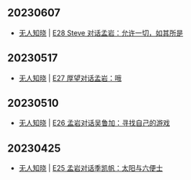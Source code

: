 ## 20230607
- [无人知晓](https://www.xiaoyuzhoufm.com/podcast/611719d3cb0b82e1df0ad29e) | [E28 Steve 对话孟岩：允许一切，如其所是](https://www.xiaoyuzhoufm.com/episode/647ee18c5ed4bd1a4631803e?utm_source=rss)

## 20230517
- [无人知晓](https://www.xiaoyuzhoufm.com/podcast/611719d3cb0b82e1df0ad29e) | [E27 厚望对话孟岩：哦](https://www.xiaoyuzhoufm.com/episode/6462ef9e306513184c12abac?utm_source=rss)

## 20230510
- [无人知晓](https://www.xiaoyuzhoufm.com/podcast/611719d3cb0b82e1df0ad29e) | [E26 孟岩对话吴鲁加：寻找自己的游戏](https://www.xiaoyuzhoufm.com/episode/6459f2e97d934b850502ee96?utm_source=rss)

## 20230425
- [无人知晓](https://www.xiaoyuzhoufm.com/podcast/611719d3cb0b82e1df0ad29e) | [E25 孟岩对话季凯帆：太阳与六便士](https://www.xiaoyuzhoufm.com/episode/64474c8594d78eb3f75a92bd?utm_source=rss)

